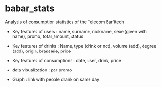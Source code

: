 # babar_stats
Analysis of consumption statistics of the Telecom Bar'itech

- Key features of users : name, surname, nickname, sexe (given with name), promo, total_amount, status
- Key features of drinks : Name, type (drink or not), volume (add), degree (add), origin, brasserie, price
- Key features of consumptions : date, user, drink, price

- data visualization : par promo
- Graph : link with people drank on same day

